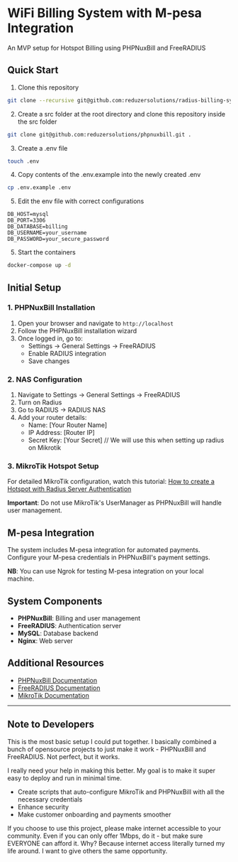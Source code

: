 # WiFi Billing System with M-pesa Integration

An MVP setup for Hotspot Billing using PHPNuxBill and FreeRADIUS

## Quick Start

1. Clone this repository
```bash
git clone --recursive git@github.com:reduzersolutions/radius-billing-system.git
```
2. Create a src folder at the root directory and clone this repository inside the src folder

```bash
git clone git@github.com:reduzersolutions/phpnuxbill.git .

```


3. Create a .env file
```bash
touch .env
```
4. Copy contents of the .env.example into the newly created .env
```bash
cp .env.example .env
```
5. Edit the env file with correct configurations
```
DB_HOST=mysql
DB_PORT=3306
DB_DATABASE=billing
DB_USERNAME=your_username
DB_PASSWORD=your_secure_password

```

5. Start the containers
```bash
docker-compose up -d
```

## Initial Setup

### 1. PHPNuxBill Installation
1. Open your browser and navigate to `http://localhost`
2. Follow the PHPNuxBill installation wizard
3. Once logged in, go to:
    - Settings → General Settings → FreeRADIUS
    - Enable RADIUS integration
    - Save changes

### 2. NAS Configuration
1. Navigate to Settings → General Settings → FreeRADIUS
2. Turn on Radius
3. Go to RADIUS → RADIUS NAS
4. Add your router details:
    - Name: [Your Router Name]
    - IP Address: [Router IP]
    - Secret Key: [Your Secret] // We will use this when setting up radius on Mikrotik

### 3. MikroTik Hotspot Setup
For detailed MikroTik configuration, watch this tutorial: [How to create a Hotspot with Radius Server Authentication](https://www.youtube.com/watch?v=bH_6MS9T_n4)

**Important**: Do not use MikroTik's UserManager as PHPNuxBill will handle user management.

## M-pesa Integration

The system includes M-pesa integration for automated payments. Configure your M-pesa credentials in PHPNuxBill's payment settings.

**NB**: You can use Ngrok for testing M-pesa integration on your local machine.

## System Components

- **PHPNuxBill**: Billing and user management
- **FreeRADIUS**: Authentication server
- **MySQL**: Database backend
- **Nginx**: Web server


##  Additional Resources

- [PHPNuxBill Documentation](https://github.com/hotspotbilling/phpnuxbill/wiki)
- [FreeRADIUS Documentation](https://wiki.freeradius.org/guide/HOWTO)
- [MikroTik Documentation](https://help.mikrotik.com/docs/spaces/ROS/pages/328151/First+Time+Configuration)


---

## Note to Developers

This is the most basic setup I could put together. I basically combined a bunch of opensource projects to just make it work - PHPNuxBill and FreeRADIUS. Not perfect, but it works.

I really need your help in making this better. My goal is to make it super easy to deploy and run in minimal time. 


- Create scripts that auto-configure MikroTik and PHPNuxBill with all the necessary credentials
- Enhance security
- Make customer onboarding and payments smoother

If you choose to use this project, please make internet accessible to your community. Even if you can only offer 1Mbps, do it - but make sure EVERYONE can afford it. Why? Because internet access literally turned my life around. I want to give others the same opportunity.



    
